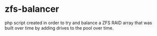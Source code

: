 zfs-balancer
============

php script created in order to try and balance a ZFS RAID array that was built over time by adding drives to the pool over time.
